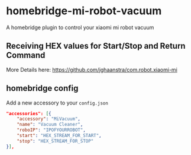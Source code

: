 # homebridge-mi-robot-vacuum
A homebridge plugin to control your xiaomi mi robot vacuum

## Receiving HEX values for Start/Stop and Return Command
More Details here: https://github.com/jghaanstra/com.robot.xiaomi-mi

## homebridge config

Add a new accessory to your `config.json`

```json
"accessories": [{
    "accessory": "MiVacuum",
    "name": "Vacuum Cleaner",
    "roboIP": "IPOFYOURROBOT",
    "start": "HEX_STREAM_FOR_START",
    "stop": "HEX_STREAM_FOR_STOP"
}],
```
